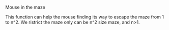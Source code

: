 Mouse in the maze

This function can help the mouse finding its way to escape the maze from 1 to n^2. 
We ristrict the maze only can be n^2 size maze, and n>1.
